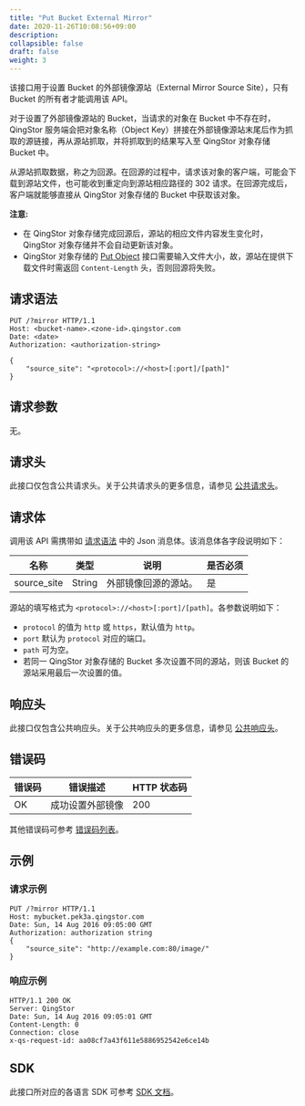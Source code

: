 ```yaml
---
title: "Put Bucket External Mirror"
date: 2020-11-26T10:08:56+09:00
description:
collapsible: false
draft: false
weight: 3
---
```


该接口用于设置 Bucket 的外部镜像源站（External Mirror Source Site），只有 Bucket 的所有者才能调用该 API。

对于设置了外部镜像源站的 Bucket，当请求的对象在 Bucket 中不存在时，QingStor 服务端会把对象名称（Object Key）拼接在外部镜像源站末尾后作为抓取的源链接，再从源站抓取，并将抓取到的结果写入至 QingStor 对象存储 Bucket 中。

从源站抓取数据，称之为回源。在回源的过程中，请求该对象的客户端，可能会下载到源站文件，也可能收到重定向到源站相应路径的 302 请求。在回源完成后，客户端就能够直接从 QingStor 对象存储的 Bucket 中获取该对象。

**注意:**
- 在 QingStor 对象存储完成回源后，源站的相应文件内容发生变化时，QingStor 对象存储并不会自动更新该对象。
- QingStor 对象存储的 [Put Object](/storage/object-storage/api/object/basic_opt/put/) 接口需要输入文件大小，故，源站在提供下载文件时需返回 `Content-Length` 头，否则回源将失败。

## 请求语法

```http
PUT /?mirror HTTP/1.1
Host: <bucket-name>.<zone-id>.qingstor.com
Date: <date>
Authorization: <authorization-string>

{
    "source_site": "<protocol>://<host>[:port]/[path]"
}
```

## 请求参数

无。

## 请求头

此接口仅包含公共请求头。关于公共请求头的更多信息，请参见 [公共请求头](/storage/object-storage/api/common_header/#请求头字段-request-header)。

## 请求体

调用该 API 需携带如 [请求语法](#请求语法) 中的 Json 消息体。该消息体各字段说明如下：

| 名称 | 类型 | 说明 | 是否必须 |
| --- | --- | --- | --- |
| source_site | String | 外部镜像回源的源站。 | 是 |

源站的填写格式为 `<protocol>://<host>[:port]/[path]`。各参数说明如下：

- `protocol` 的值为 `http` 或 `https`，默认值为 `http`。
- `port` 默认为 `protocol` 对应的端口。
- `path` 可为空。
- 若同一 QingStor 对象存储的 Bucket 多次设置不同的源站，则该 Bucket 的源站采用最后一次设置的值。

## 响应头

此接口仅包含公共响应头。关于公共响应头的更多信息，请参见 [公共响应头](/storage/object-storage/api/common_header/#响应头字段-response-header)。

## 错误码

| 错误码 | 错误描述 | HTTP 状态码 |
| --- | --- | --- |
| OK | 成功设置外部镜像 | 200 |

其他错误码可参考 [错误码列表](/storage/object-storage/api/error_code/#错误码列表)。

## 示例

### 请求示例

```http
PUT /?mirror HTTP/1.1
Host: mybucket.pek3a.qingstor.com
Date: Sun, 14 Aug 2016 09:05:00 GMT
Authorization: authorization string
{
    "source_site": "http://example.com:80/image/"
}
```

### 响应示例

```http
HTTP/1.1 200 OK
Server: QingStor
Date: Sun, 14 Aug 2016 09:05:01 GMT
Content-Length: 0
Connection: close
x-qs-request-id: aa08cf7a43f611e5886952542e6ce14b
```

## SDK

此接口所对应的各语言 SDK 可参考 [SDK 文档](/storage/object-storage/sdk/)。